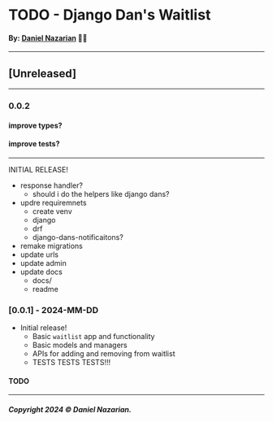 # TODO - Django Dan's Waitlist
#### By: [Daniel Nazarian](https://danielnazarian) 🐧👹

-------------------------------------------------------
## [Unreleased]
-----
### 0.0.2


#### improve types?



#### improve tests?


-----


INITIAL RELEASE!
- response handler?
    - should i do the helpers like django dans?
- updre requiremnets
    - create venv
    - django
    - drf
    - django-dans-notificaitons?
- remake migrations
- update urls
- update admin
- update docs
    - docs/
    - readme


### [0.0.1] - 2024-MM-DD
- Initial release!
    - Basic `waitlist` app and functionality
    - Basic models and managers
    - APIs for adding and removing from waitlist
    - TESTS TESTS TESTS!!!
#### TODO

-------------------------------------------------------

##### Copyright 2024 © Daniel Nazarian.
